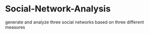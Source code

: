 # Social-Network-Analysis
generate and analyze three social networks  based on three different measures
